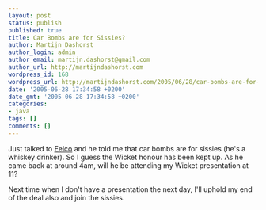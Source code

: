 ```yaml
---
layout: post
status: publish
published: true
title: Car Bombs are for Sissies?
author: Martijn Dashorst
author_login: admin
author_email: martijn.dashorst@gmail.com
author_url: http://martijndashorst.com
wordpress_id: 168
wordpress_url: http://martijndashorst.com/2005/06/28/car-bombs-are-for-sissies/
date: '2005-06-28 17:34:58 +0200'
date_gmt: '2005-06-28 17:34:58 +0200'
categories:
- java
tags: []
comments: []
---
```

<p>Just talked to <a href="http://www.jroller.com/page/eelco12">Eelco</a> and he told me that car bombs are for sissies (he's a whiskey drinker). So I guess the Wicket honour has been kept up. As he came back at around 4am, will he be attending my Wicket presentation at 11?</p>
<p>Next time when I don't have a presentation the next day, I'll uphold my end of the deal also and join the sissies.</p>
